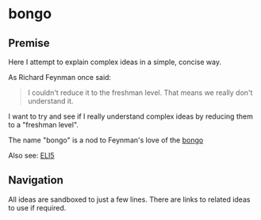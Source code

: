 # bongo

## Premise

Here I attempt to explain complex ideas in a simple, concise way.

As Richard Feynman once said:

> I couldn't reduce it to the freshman level. That means we really don't understand it.

I want to try and see if I really understand complex ideas by reducing them to a "freshman level".

The name "bongo" is a nod to Feynman's love of the [bongo](https://www.youtube.com/watch?v=HKTSaezB4p8)

Also see: [ELI5](https://en.wiktionary.org/wiki/ELI5)

## Navigation

All ideas are sandboxed to just a few lines. There are links to related ideas to use if required.
